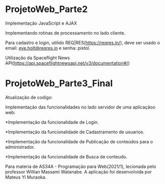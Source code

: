 # ProjetoWeb_Parte2
 Implementação JavaScript e AJAX
 
Implementando rotinas de processamento no lado cliente.

Para cadastro e login, utilido REQ|RES(https://reqres.in/), deve ser usado o email: eve.holt@reqres.in e senha: pistol.

Utilização da Spaceflight News API(https://api.spaceflightnewsapi.net/v3/documentation#/)

# ProjetoWeb_Parte3_Final
Atualização de codigo:

Implementação das funcionalidades no lado servidor de uma aplicaçãoo web:

*Implementação da funcionalidade de Login. 

*Implementação da funcionalidade de Cadastramento de usuarios. 

*Implementação da funcionalidade de Publicação de conteúdos para o administrador. 

*Implementação da funcionalidade de Busca de conteudo.


Para materia de AS34A - Programação para Web(2021/1), lecionada pelo professor Willian Massami Watanabe. A aplicação foi desenvolvida por Mateus Yi Muraoka. 

